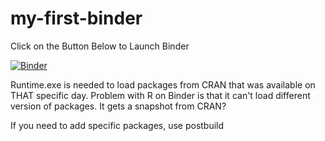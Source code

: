 # my-first-binder
Click on the Button Below to Launch Binder

[![Binder](https://mybinder.org/badge_logo.svg)](https://mybinder.org/v2/gh/NabilaRahman/my-first-binder/master?urlpath=rstudio)

Runtime.exe is needed to load packages from CRAN that was available on THAT specific day. Problem with R on Binder is that it can't load different version of packages. It gets a snapshot from CRAN?

If you need to add specific packages, use postbuild
